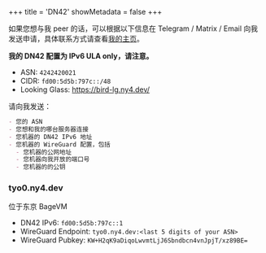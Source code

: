 +++
title = 'DN42'
showMetadata = false
+++

如果您想与我 peer 的话，可以根据以下信息在 Telegram / Matrix / Email 向我发送申请，具体联系方式请查看[我的主页](/)。

**我的 DN42 配置为 IPv6 ULA only，请注意。**

- ASN: `4242420021`
- CIDR: `fd00:5d5b:797c::/48`
- Looking Glass: https://bird-lg.ny4.dev/

请向我发送：

```markdown
- 您的 ASN
- 您想和我的哪台服务器连接
- 您机器的 DN42 IPv6 地址
- 您机器的 WireGuard 配置，包括
  - 您机器的公网地址
  - 您机器向我开放的端口号
  - 您机器的的公钥
```

### tyo0.ny4.dev

位于东京 BageVM

- DN42 IPv6: `fd00:5d5b:797c::1`
- WireGuard Endpoint: `tyo0.ny4.dev:<last 5 digits of your ASN>`
- WireGuard Pubkey: `KW+H2qK9aDiqoLwvmtLjJ6Sbndbcn4vnJpjT/xz89BE=`
